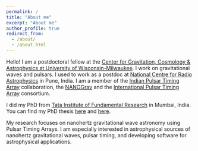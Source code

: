 ```yaml
---
permalink: /
title: "About me"
excerpt: "About me"
author_profile: true
redirect_from: 
  - /about/
  - /about.html
---
```


Hello! 
I am a postdoctoral fellow at the [Center for Gravitation, Cosmology & Astrophysics at University of Wisconsin-Milwaukee](https://cgca.uwm.edu/index.html). 
I work on gravitational waves and pulsars.
I used to work as a postdoc at [National Centre for Radio Astrophysics](http://www.ncra.tifr.res.in/ncra/main) in Pune, India. 
I am a member of the [Indian Pulsar Timing Array](http://inpta.iitr.ac.in/) collaboration, the [NANOGrav](http://nanograv.org/) and the [International Pulsar Timing Array](http://ipta4gw.org/) consortium.

I did my PhD from [Tata Institute of Fundamental Research](https://main.tifr.res.in/) in Mumbai, India. 
You can find my PhD thesis [here](http://dx.doi.org/10.13140/RG.2.2.28080.64008) and [here](http://hdl.handle.net/10603/370757). 

My research focuses on nanohertz gravitational wave astronomy using Pulsar Timing Arrays. 
I am especially interested in astrophysical sources of nanohertz gravitational waves, pulsar timing, and developing software for astrophysical applications.
